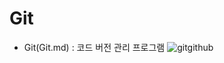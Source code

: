 # Git
* Git(Git.md) : 코드 버전 관리 프로그램 
![gitgithub](https://user-images.githubusercontent.com/53849793/112778449-8ade4180-907f-11eb-9d75-9d6df5984de9.png)


